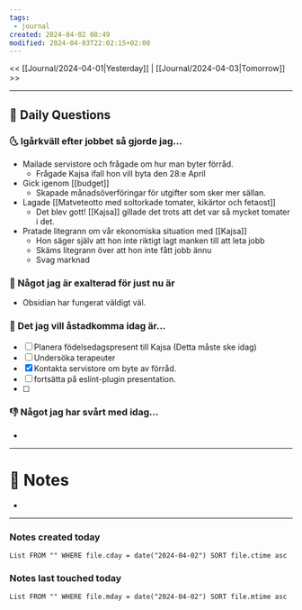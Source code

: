 ```yaml
---
tags:
 - journal
created: 2024-04-02 08:49
modified: 2024-04-03T22:02:15+02:00
---
```


<< [[Journal/2024-04-01|Yesterday]] | [[Journal/2024-04-03|Tomorrow]] >>

---
## 📅 Daily Questions
### 🌜 Igårkväll efter jobbet så gjorde jag...
- Mailade servistore och frågade om hur man byter förråd.
	- Frågade Kajsa ifall hon vill byta den 28:e April
- Gick igenom [[budget]]
	- Skapade månadsöverföringar för utgifter som sker mer sällan.
- Lagade [[Matveteotto med soltorkade tomater, kikärtor och fetaost]]
	- Det blev gott! [[Kajsa]] gillade det trots att det var så mycket tomater i det.
- Pratade litegrann om vår ekonomiska situation med [[Kajsa]]
	- Hon säger själv att hon inte riktigt lagt manken till att leta jobb
	- Skäms litegrann över att hon inte fått jobb ännu
	- Svag marknad

### 🙌 Något jag är exalterad för just nu är
- Obsidian har fungerat väldigt väl.

### 🚀 Det jag vill åstadkomma idag är...
- [ ] Planera födelsedagspresent till Kajsa (Detta måste ske idag)
- [ ] Undersöka terapeuter
- [x] Kontakta servistore om byte av förråd.
- [ ] fortsätta på eslint-plugin presentation.
- [ ] 

### 👎 Något jag har svårt med idag...
- 

---
# 📝 Notes
- 
---
### Notes created today
```dataview
List FROM "" WHERE file.cday = date("2024-04-02") SORT file.ctime asc
```
### Notes last touched today
```dataview
List FROM "" WHERE file.mday = date("2024-04-02") SORT file.mtime asc
```